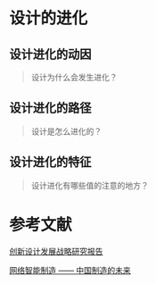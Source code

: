 # 设计的进化

## 设计进化的动因

> 设计为什么会发生进化？

## 设计进化的路径

> 设计是怎么进化的？

## 设计进化的特征

> 设计进化有哪些值的注意的地方？

# 参考文献

[创新设计发展战略研究报告](../../阅读笔记/论创新设计/创新设计发展战略研究报告.md)

[网络智能制造 —— 中国制造的未来](../../阅读笔记/论创新设计/网络智能制造.md)
